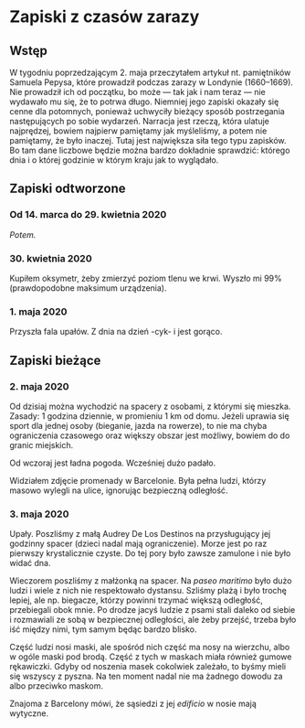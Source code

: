 # Zapiski z czasów zarazy

## Wstęp

W tygodniu poprzedzającym 2. maja przeczytałem artykuł nt. pamiętników Samuela Pepysa, które prowadził podczas zarazy w Londynie (1660–1669). Nie prowadził ich od początku, bo może — tak jak i nam teraz — nie wydawało mu się, że to potrwa długo. Niemniej jego zapiski okazały się cenne dla potomnych, ponieważ uchwyciły bieżący sposób postrzegania następujących po sobie wydarzeń. Narracja jest rzeczą, która ulatuje najprędzej, bowiem najpierw pamiętamy jak myśleliśmy, a potem nie pamiętamy, że było inaczej. Tutaj jest największa siła tego typu zapisków. Bo tam dane liczbowe będzie można bardzo dokładnie sprawdzić: którego dnia i o której godzinie w którym kraju jak to wyglądało.

## Zapiski odtworzone

### Od 14. marca do 29. kwietnia 2020

_Potem._

### 30. kwietnia 2020

Kupiłem oksymetr, żeby zmierzyć poziom tlenu we krwi. Wyszło mi 99% (prawdopodobne maksimum urządzenia).

### 1. maja 2020

Przyszła fala upałów. Z dnia na dzień -cyk- i jest gorąco.

## Zapiski bieżące

### 2. maja 2020

Od dzisiaj można wychodzić na spacery z osobami, z którymi się mieszka. Zasady: 1 godzina dziennie, w promieniu 1 km od domu. Jeżeli uprawia się sport dla jednej osoby (bieganie, jazda na rowerze), to nie ma chyba ograniczenia czasowego oraz większy obszar jest możliwy, bowiem do do granic miejskich.

Od wczoraj jest ładna pogoda. Wcześniej dużo padało.

Widziałem zdjęcie promenady w Barcelonie. Była pełna ludzi, którzy masowo wylegli na ulice, ignorując bezpieczną odległość.

### 3. maja 2020

Upały. Poszliśmy z małą Audrey De Los Destinos na przysługujący jej godzinny spacer (dzieci nadal mają ograniczenie). Morze jest po raz pierwszy krystalicznie czyste. Do tej pory było zawsze zamulone i nie było widać dna.

Wieczorem poszliśmy z małżonką na spacer. Na _paseo maritimo_ było dużo ludzi i wiele z nich nie respektowało dystansu. Szliśmy plażą i było trochę lepiej, ale np. biegacze, którzy powinni trzymać większą odległość, przebiegali obok mnie. Po drodze jacyś ludzie z psami stali daleko od siebie i rozmawiali ze sobą w bezpiecznej odległości, ale żeby przejść, trzeba było iść między nimi, tym samym będąc bardzo blisko.

Część ludzi nosi maski, ale spośród nich część ma nosy na wierzchu, albo w ogóle maski pod brodą. Część z tych w maskach miała również gumowe rękawiczki. Gdyby od noszenia masek cokolwiek zależało, to byśmy mieli się wszyscy z pyszna. Na ten moment nadal nie ma żadnego dowodu za albo przeciwko maskom.

Znajoma z Barcelony mówi, że sąsiedzi z jej _edificio_ w nosie mają wytyczne.
